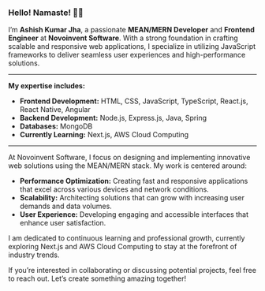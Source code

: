 ### Hello! Namaste! 👋🙏

I’m **Ashish Kumar Jha**, a passionate **MEAN/MERN Developer** and **Frontend Engineer** at **Novoinvent Software**. With a strong foundation in crafting scalable and responsive web applications, I specialize in utilizing JavaScript frameworks to deliver seamless user experiences and high-performance solutions.

---

**My expertise includes:**

- **Frontend Development:** HTML, CSS, JavaScript, TypeScript, React.js, React Native, Angular
- **Backend Development:** Node.js, Express.js, Java, Spring
- **Databases:** MongoDB
- **Currently Learning:** Next.js, AWS Cloud Computing

---

At Novoinvent Software, I focus on designing and implementing innovative web solutions using the MEAN/MERN stack. My work is centered around:

- **Performance Optimization:** Creating fast and responsive applications that excel across various devices and network conditions.
- **Scalability:** Architecting solutions that can grow with increasing user demands and data volumes.
- **User Experience:** Developing engaging and accessible interfaces that enhance user satisfaction.

I am dedicated to continuous learning and professional growth, currently exploring Next.js and AWS Cloud Computing to stay at the forefront of industry trends.

If you’re interested in collaborating or discussing potential projects, feel free to reach out. Let’s create something amazing together!

